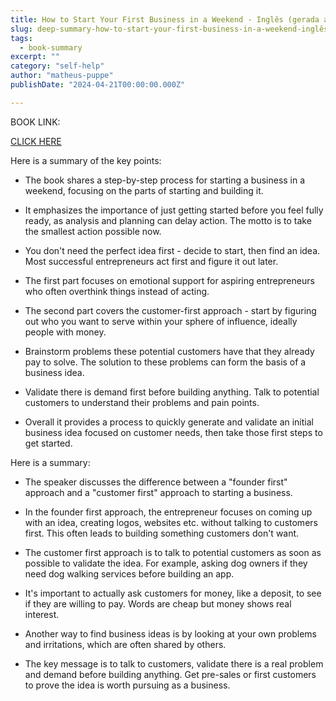 ```yaml
---
title: How to Start Your First Business in a Weekend - Inglês (gerada automaticamente)
slug: deep-summary-how-to-start-your-first-business-in-a-weekend-inglês-gerada-automaticamente-
tags: 
  - book-summary
excerpt: ""
category: "self-help"
author: "matheus-puppe"
publishDate: "2024-04-21T00:00:00.000Z"

---
```


BOOK LINK:

[CLICK HERE](https://www.amazon.com/gp/search?ie=UTF8&tag=matheuspupp0a-20&linkCode=ur2&linkId=4410b525877ab397377c2b5e60711c1a&camp=1789&creative=9325&index=books&keywords=how-to-start-your-first-business-in-a-weekend-inglês-gerada-automaticamente-)



 Here is a summary of the key points:

- The book shares a step-by-step process for starting a business in a weekend, focusing on the parts of starting and building it. 

- It emphasizes the importance of just getting started before you feel fully ready, as analysis and planning can delay action. The motto is to take the smallest action possible now.

- You don't need the perfect idea first - decide to start, then find an idea. Most successful entrepreneurs act first and figure it out later. 

- The first part focuses on emotional support for aspiring entrepreneurs who often overthink things instead of acting. 

- The second part covers the customer-first approach - start by figuring out who you want to serve within your sphere of influence, ideally people with money. 

- Brainstorm problems these potential customers have that they already pay to solve. The solution to these problems can form the basis of a business idea. 

- Validate there is demand first before building anything. Talk to potential customers to understand their problems and pain points. 

- Overall it provides a process to quickly generate and validate an initial business idea focused on customer needs, then take those first steps to get started.

 Here is a summary:

- The speaker discusses the difference between a "founder first" approach and a "customer first" approach to starting a business. 

- In the founder first approach, the entrepreneur focuses on coming up with an idea, creating logos, websites etc. without talking to customers first. This often leads to building something customers don't want.

- The customer first approach is to talk to potential customers as soon as possible to validate the idea. For example, asking dog owners if they need dog walking services before building an app. 

- It's important to actually ask customers for money, like a deposit, to see if they are willing to pay. Words are cheap but money shows real interest. 

- Another way to find business ideas is by looking at your own problems and irritations, which are often shared by others. 

- The key message is to talk to customers, validate there is a real problem and demand before building anything. Get pre-sales or first customers to prove the idea is worth pursuing as a business.